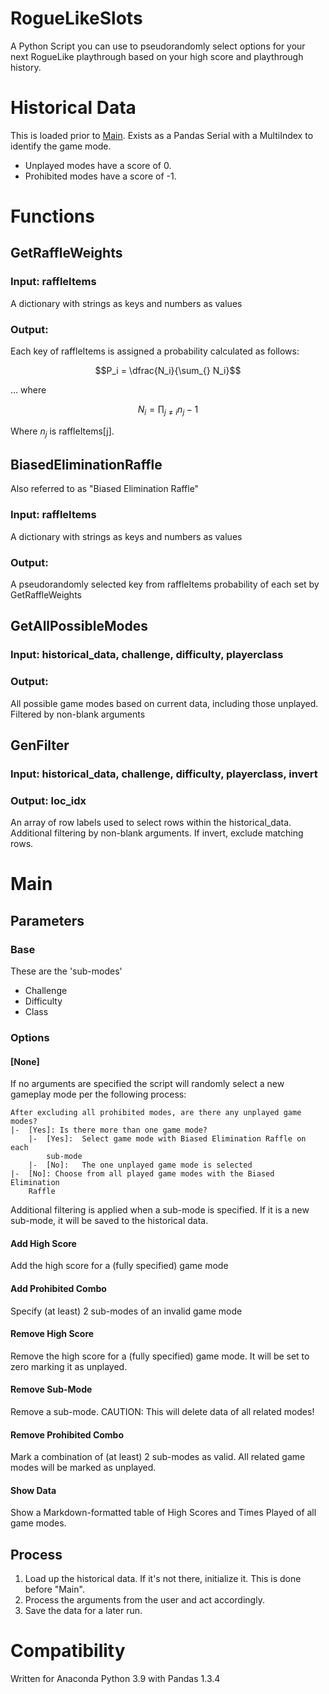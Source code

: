 # RogueLikeSlots
A Python Script you can use to pseudorandomly select options for your next RogueLike playthrough based on your high score and playthrough history.

# Historical Data
This is loaded prior to [Main](#-main).
Exists as a Pandas Serial with a MultiIndex to
identify the game mode.
- Unplayed modes have a score of 0.
- Prohibited modes have a score of -1.


# Functions
## GetRaffleWeights
### Input: raffleItems
A dictionary with strings as keys and numbers as values
### Output:
Each key of raffleItems is assigned a probability calculated as follows:

$$P_i = \dfrac{N_i}{\sum_{} N_i}$$

... where

$$N_i = \prod_{j \neq i} n_j - 1$$

Where $n_j$ is raffleItems[j].

## BiasedEliminationRaffle
Also referred to as "Biased Elimination Raffle"
### Input: raffleItems
A dictionary with strings as keys and numbers as values
### Output:
A pseudorandomly selected key from raffleItems probability
of each set by GetRaffleWeights

## GetAllPossibleModes
### Input: historical_data, challenge, difficulty, playerclass
### Output:
All possible game modes based on current data, including those unplayed.
Filtered by non-blank arguments

## GenFilter
### Input: historical_data, challenge, difficulty, playerclass, invert
### Output: loc_idx
An array of row labels used to select rows within the historical_data.
Additional filtering by non-blank arguments.
If invert, exclude matching rows.

# Main
## Parameters
### Base
These are the 'sub-modes'
- Challenge
- Difficulty
- Class
### Options
#### \[None\]
If no arguments are specified the script will randomly select
a new gameplay mode per the following process:
```
After excluding all prohibited modes, are there any unplayed game modes?
|-  [Yes]: Is there more than one game mode?
    |-  [Yes]:  Select game mode with Biased Elimination Raffle on each
        sub-mode
    |-  [No]:   The one unplayed game mode is selected
|-  [No]: Choose from all played game modes with the Biased Elimination
    Raffle
```
Additional filtering is applied when a sub-mode is specified.
If it is a new sub-mode, it will be saved to the historical
data.
#### Add High Score
Add the high score for a (fully specified) game mode
#### Add Prohibited Combo
Specify (at least) 2 sub-modes of an invalid game mode
#### Remove High Score
Remove the high score for a (fully specified) game mode.
It will be set to zero marking it as unplayed.
#### Remove Sub-Mode
Remove a sub-mode.  CAUTION: This will delete data of all related modes!
#### Remove Prohibited Combo
Mark a combination of (at least) 2 sub-modes as valid.
All related game modes will be marked as unplayed.
#### Show Data
Show a Markdown-formatted table of High Scores and
Times Played of all game modes.
## Process
1. Load up the historical data.  If it's not there, initialize it.
   This is done before "Main".
1. Process the arguments from the user and act accordingly.
1. Save the data for a later run.

# Compatibility
Written for Anaconda Python 3.9 with Pandas 1.3.4
